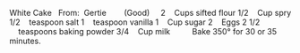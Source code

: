 White Cake
 
From:  Gertie        (Good)
 
 
2    Cups sifted flour
1/2    Cup spry
1/2    teaspoon salt
1    teaspoon vanilla
1    Cup sugar
2    Eggs
2 1/2     teaspoons baking powder
3/4    Cup milk
    
 
 
Bake 350° for 30 or 35 minutes.
